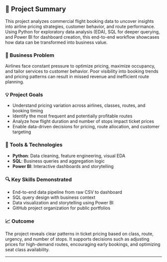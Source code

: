 ## 📌 Project Summary

This project analyzes commercial flight booking data to uncover insights into airline pricing strategies, customer behavior, and route performance. Using Python for exploratory data analysis (EDA), SQL for deeper querying, and Power BI for dashboard creation, this end-to-end workflow showcases how data can be transformed into business value.

### 🎯 Business Problem
Airlines face constant pressure to optimize pricing, maximize occupancy, and tailor services to customer behavior. Poor visibility into booking trends and pricing patterns can result in missed revenue and inefficient route planning.

### 💡 Project Goals
- Understand pricing variation across airlines, classes, routes, and booking timing
- Identify the most frequent and potentially profitable routes
- Analyze how flight duration and number of stops impact ticket prices
- Enable data-driven decisions for pricing, route allocation, and customer targeting

### 🧰 Tools & Technologies
- **Python**: Data cleaning, feature engineering, visual EDA
- **SQL**: Business queries and aggregation logic
- **Power BI**: Interactive dashboards and storytelling

### 🔍 Key Skills Demonstrated
- End-to-end data pipeline from raw CSV to dashboard
- SQL query design with business context
- Data visualization and storytelling using Power BI
- GitHub project organization for public portfolios

### 📈 Outcome
The project reveals clear patterns in ticket pricing based on class, route, urgency, and number of stops. It supports decisions such as adjusting prices for high-demand routes, encouraging early bookings, and optimizing seat class availability.

---
